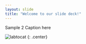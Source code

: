 ```yaml
---
layout: slide
title: "Welcome to our slide deck!"
---
```


Sample 2 Caption here

![labtocat](https://octodex.github.com/images/labtocat.png)
{: .center}
